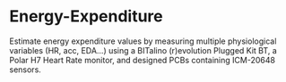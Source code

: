 # Energy-Expenditure
Estimate energy expenditure values by measuring multiple physiological variables (HR, acc, EDA...) using a BITalino (r)evolution Plugged Kit BT, a Polar H7 Heart Rate monitor, and designed PCBs containing ICM-20648 sensors.


